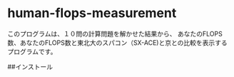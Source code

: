 # human-flops-measurement  

このプログラムは、１０問の計算問題を解かせた結果から、
  あなたのFLOPS数、あなたのFLOPS数と東北大のスパコン（SX-ACE)と京との比較を表示するプログラムです。

##インストール


